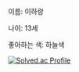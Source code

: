 이름: 이하랑

나이: 13세

좋아하는 색: 하늘색

[![Solved.ac Profile](http://mazassumnida.wtf/api/v2/generate_badge?boj=harang7447)](https://solved.ac/harang7447/)

